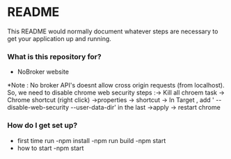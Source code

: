 # README #

This README would normally document whatever steps are necessary to get your application up and running.

### What is this repository for? ###

* NoBroker website

*Note : No broker API's doesnt allow cross origin requests (from localhost). So, we need to disable chrome web security
        steps :-> Kill all chroem task
		       -> Chrome shortcut (right click) ->properties -> shortcut -> In Target , add ' --disable-web-security --user-data-dir' in the last ->apply
			   -> restart chrome
			   
			   
### How do I get set up? ###


* first time run
	-npm install
	-npm run build
	-npm start
* how to start
	-npm start
	
